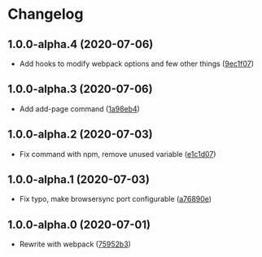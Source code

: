 # Changelog

<!-- INSERT-NEW-ENTRIES-HERE -->

## 1.0.0-alpha.4 (2020-07-06)

- Add hooks to modify webpack options and few other things ([9ec1f07](https://github.com/xfiveco/generator-chisel/commit/9ec1f07))

## 1.0.0-alpha.3 (2020-07-06)

- Add add-page command ([1a98eb4](https://github.com/xfiveco/generator-chisel/commit/1a98eb4))

## 1.0.0-alpha.2 (2020-07-03)

- Fix command with npm, remove unused variable ([e1c1d07](https://github.com/xfiveco/generator-chisel/commit/e1c1d07))

## 1.0.0-alpha.1 (2020-07-03)

- Fix typo, make browsersync port configurable ([a76890e](https://github.com/xfiveco/generator-chisel/commit/a76890e))

## 1.0.0-alpha.0 (2020-07-01)

- Rewrite with webpack ([75952b3](https://github.com/xfiveco/generator-chisel/commit/75952b3))
